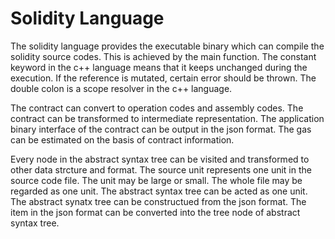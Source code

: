 # Solidity Language

The solidity language provides the executable binary which can compile the solidity source codes. This is achieved by the main function. The constant keyword in the c++ language means that it keeps unchanged during the execution. If the reference is mutated, certain error should be thrown. The double colon is a scope resolver in the c++ language. 

The contract can convert to operation codes and assembly codes. The contract can be transformed to intermediate representation. The application binary interface of the contract can be output in the json format. The gas can be estimated on the basis of contract information. 

Every node in the abstract syntax tree can be visited and transformed to other data strcture and format. The source unit represents one unit in the source code file. The unit may be large or small. The whole file may be regarded as one unit. The abstract syntax tree can be acted as one unit. The abstract synatx tree can be constructued from the json format. The item in the json format can be converted into the tree node of abstract syntax tree. 


